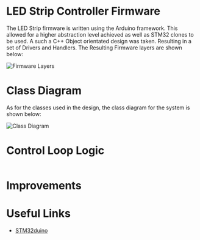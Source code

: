 # LED Strip Controller Firmware

The LED Strip firmware is written using the Arduino framework. This allowed for a higher abstraction level achieved as well as STM32 clones to be used. A such a C++ Object orientated design was taken. Resulting in a set of Drivers and Handlers. The Resulting Firmware layers are shown below:

![Firmware Layers]()

# Class Diagram
As for the classes used in the design, the class diagram for the system is shown below:

![Class Diagram]()

# Control Loop Logic

![]()

# Improvements

# Useful Links

- [STM32duino](https://github.com/stm32duino)